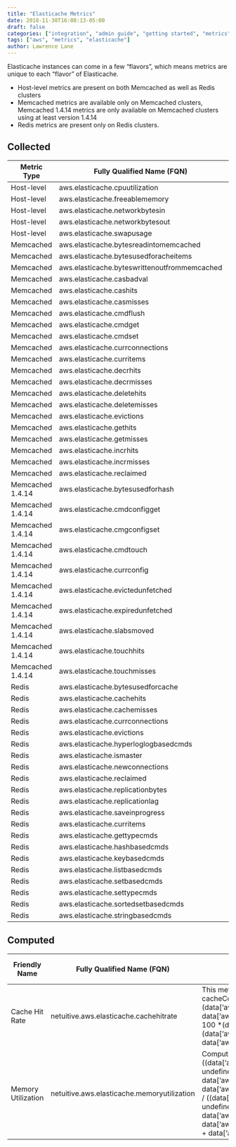 ```yaml
---
title: "Elasticache Metrics"
date: 2018-11-30T16:08:13-05:00
draft: false
categories: ["integration", "admin guide", "getting started", "metrics"]
tags: ["aws", "metrics", "elasticache"]
author: Lawrence Lane
---
```

Elasticache instances can come in a few “flavors”, which means metrics are unique to each “flavor” of Elasticache.

 - Host-level metrics are present on both Memcached as well as Redis clusters
 - Memcached metrics are available only on Memcached clusters, Memcached 1.4.14 metrics are only available on Memcached clusters using at least version 1.4.14
 - Redis metrics are present only on Redis clusters.

## Collected

| Metric Type      | Fully Qualified Name (FQN)                   | AWS Metric                   | Statistic | Units   | Max  | BASE | CORR | UTIL |
|------------------|----------------------------------------------|------------------------------|-----------|---------|------|------|------|------|
| Host-level       | aws.elasticache.cpuutilization               | CPUUtilization               | average   | percent | 100  | yes  | yes  | yes  |
| Host-level       | aws.elasticache.freeablememory               | FreeableMemory               | average   | bytes   | none | yes  | no   | no   |
| Host-level       | aws.elasticache.networkbytesin               | NetworkBytesIn               | average   | bytes   | none | yes  | yes  | no   |
| Host-level       | aws.elasticache.networkbytesout              | NetworkBytesOut              | average   | bytes   | none | yes  | yes  | no   |
| Host-level       | aws.elasticache.swapusage                    | SwapUsage                    | average   | bytes   | none | yes  | no   | no   |
| Memcached        | aws.elasticache.bytesreadintomemcached       | BytesReadIntoMemcached       | average   | bytes   | none | yes  | no   | no   |
| Memcached        | aws.elasticache.bytesusedforacheitems        | BytesUsedForCacheItems       | average   | bytes   | none | yes  | no   | no   |
| Memcached        | aws.elasticache.byteswrittenoutfrommemcached | BytesWrittenOutFromMemcached | average   | bytes   | none | yes  | no   | no   |
| Memcached        | aws.elasticache.casbadval                    | CasBadVal                    | sum       | count   | none | yes  | no   | no   |
| Memcached        | aws.elasticache.cashits                      | CasHits                      | sum       | count   | none | yes  | no   | no   |
| Memcached        | aws.elasticache.casmisses                    | CasMisses                    | sum       | count   | none | yes  | no   | no   |
| Memcached        | aws.elasticache.cmdflush                     | CmdFlush                     | sum       | count   | none | yes  | no   | no   |
| Memcached        | aws.elasticache.cmdget                       | CmdGet                       | sum       | count   | none | yes  | no   | no   |
| Memcached        | aws.elasticache.cmdset                       | CmdSet                       | sum       | count   | none | yes  | no   | no   |
| Memcached        | aws.elasticache.currconnections              | CurrConnections              | sum       | count   | none | yes  | yes  | no   |
| Memcached        | aws.elasticache.curritems                    | CurrItems                    | sum       | count   | none | yes  | no   | no   |
| Memcached        | aws.elasticache.decrhits                     | DecrHits                     | sum       | count   | none | yes  | no   | no   |
| Memcached        | aws.elasticache.decrmisses                   | DecrMisses                   | sum       | count   | none | yes  | no   | no   |
| Memcached        | aws.elasticache.deletehits                   | DeleteHits                   | sum       | count   | none | yes  | no   | no   |
| Memcached        | aws.elasticache.deletemisses                 | DeleteMisses                 | sum       | count   | none | yes  | no   | no   |
| Memcached        | aws.elasticache.evictions                    | Evictions                    | sum       | count   | none | yes  | yes  | no   |
| Memcached        | aws.elasticache.gethits                      | GetHits                      | sum       | count   | none | yes  | no   | no   |
| Memcached        | aws.elasticache.getmisses                    | GetMisses                    | sum       | count   | none | yes  | no   | no   |
| Memcached        | aws.elasticache.incrhits                     | IncrHits                     | sum       | count   | none | yes  | no   | no   |
| Memcached        | aws.elasticache.incrmisses                   | IncrMisses                   | sum       | count   | none | yes  | no   | no   |
| Memcached        | aws.elasticache.reclaimed                    | Reclaimed                    | sum       | count   | none | yes  | no   | no   |
| Memcached 1.4.14 | aws.elasticache.bytesusedforhash             | BytesUsedForHash             | average   | bytes   | none | yes  | no   | no   |
| Memcached 1.4.14 | aws.elasticache.cmdconfigget                 | CmdConfigGet                 | sum       | count   | none | yes  | no   | no   |
| Memcached 1.4.14 | aws.elasticache.cmgconfigset                 | CmdConfigSet                 | sum       | count   | none | yes  | no   | no   |
| Memcached 1.4.14 | aws.elasticache.cmdtouch                     | CmdTouch                     | sum       | count   | none | yes  | no   | no   |
| Memcached 1.4.14 | aws.elasticache.currconfig                   | CurrConfig                   | average   | count   | none | yes  | no   | no   |
| Memcached 1.4.14 | aws.elasticache.evictedunfetched             | EvictedUnfetched             | sum       | count   | none | yes  | no   | no   |
| Memcached 1.4.14 | aws.elasticache.expiredunfetched             | ExpiredUnfetched             | sum       | count   | none | yes  | no   | no   |
| Memcached 1.4.14 | aws.elasticache.slabsmoved                   | SlabsMoved                   | sum       | count   | none | yes  | no   | no   |
| Memcached 1.4.14 | aws.elasticache.touchhits                    | TouchHits                    | sum       | count   | none | yes  | no   | no   |
| Memcached 1.4.14 | aws.elasticache.touchmisses                  | TouchMisses                  | sum       | count   | none | yes  | no   | no   |
| Redis            | aws.elasticache.bytesusedforcache            | BytesUsedForCache            | average   | bytes   | none | yes  | no   | no   |
| Redis            | aws.elasticache.cachehits                    | CacheHits                    | sum       | count   | none | yes  | yes  | no   |
| Redis            | aws.elasticache.cachemisses                  | CacheMisses                  | sum       | count   | none | yes  | yes  | no   |
| Redis            | aws.elasticache.currconnections              | CurrConnections              | sum       | count   | none | yes  | yes  | no   |
| Redis            | aws.elasticache.evictions                    | Evictions                    | sum       | count   | none | yes  | yes  | no   |
| Redis            | aws.elasticache.hyperloglogbasedcmds         | HyperLogLogBasedCmds         | sum       | count   | none | yes  | no   | no   |
| Redis            | aws.elasticache.ismaster                     | IsMaster                     | sum       | count   | none | yes  | no   | no   |
| Redis            | aws.elasticache.newconnections               | NewConnections               | sum       | count   | none | yes  | no   | no   |
| Redis            | aws.elasticache.reclaimed                    | Reclaimed                    | sum       | count   | none | yes  | no   | no   |
| Redis            | aws.elasticache.replicationbytes             | ReplicationBytes             | average   | bytes   | none | yes  | no   | no   |
| Redis            | aws.elasticache.replicationlag               | ReplicationLag               | average   | seconds | none | yes  | no   | no   |
| Redis            | aws.elasticache.saveinprogress               | SaveInProgress               | max       | count   | 1    | yes  | no   | no   |
| Redis            | aws.elasticache.curritems                    | CurrItems                    | sum       | count   | none | yes  | no   | no   |
| Redis            | aws.elasticache.gettypecmds                  | GetTypeCmds                  | sum       | count   | none | yes  | no   | no   |
| Redis            | aws.elasticache.hashbasedcmds                | HashBasedCmds                | sum       | count   | none | yes  | no   | no   |
| Redis            | aws.elasticache.keybasedcmds                 | KeyBasedCmds                 | sum       | count   | none | yes  | no   | no   |
| Redis            | aws.elasticache.listbasedcmds                | ListBasedCmds                | sum       | count   | none | yes  | no   | no   |
| Redis            | aws.elasticache.setbasedcmds                 | SetBasedCmds                 | sum       | count   | none | yes  | no   | no   |
| Redis            | aws.elasticache.settypecmds                  | SetTypeCmds                  | sum       | count   | none | yes  | no   | no   |
| Redis            | aws.elasticache.sortedsetbasedcmds           | SortedSetBasedCmds           | sum       | count   | none | yes  | no   | no   |
| Redis            | aws.elasticache.stringbasedcmds              | StringBasedCmds              | sum       | count   | none | yes  | no   | no   |

## Computed

| Friendly Name      | Fully Qualified Name (FQN)                  | Description                                                                                                                                                                                                                                                                                                                                                                                                                   | Units   | Max | BASE | CORR | Related Global Policies                    |
|--------------------|---------------------------------------------|-------------------------------------------------------------------------------------------------------------------------------------------------------------------------------------------------------------------------------------------------------------------------------------------------------------------------------------------------------------------------------------------------------------------------------|---------|-----|------|------|--------------------------------------------|
| Cache Hit Rate     | netuitive.aws.elasticache.cachehitrate      | This metric provides the percentage of hits against the cacheComputation:(data[‘aws.elasticache.cachehits’].actual + data[‘aws.elasticache.cachemisses’].actual) == 0 ? 0 : 100 *(data[‘aws.elasticache.cachehits’].actual / (data[‘aws.elasticache.cachehits’].actual + data[‘aws.elasticache.cachemisses’].actual))                                                                                                         | percent | 100 | yes  | yes  | AWS Elasticache Redis – Low Cache Hit Rate |
| Memory Utilization | netuitive.aws.elasticache.memoryutilization | Computation:100 * ((data[‘aws.elasticache.bytesusedforcache’].actual != undefined ? data[‘aws.elasticache.bytesusedforcache’].actual : data[‘aws.elasticache.bytesusedforcacheitems’].actual) / ((data[‘aws.elasticache.bytesusedforcache’].actual != undefined ? data[‘aws.elasticache.bytesusedforcache’].actual : data[‘aws.elasticache.bytesusedforcacheitems’].actual) + data[‘aws.elasticache.freeablememory’].actual)) | percent | 100 | yes  | yes  | AWS Elasticache – Cache Memory Utilization |
